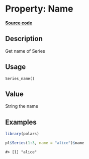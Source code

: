 
# Property: Name

[**Source code**](https://github.com/pola-rs/r-polars/tree/main/R/series__series.R#L502)

## Description

Get name of Series

## Usage

<pre><code class='language-R'>Series_name()
</code></pre>

## Value

String the name

## Examples

``` r
library(polars)

pl$Series(1:3, name = "alice")$name
```

    #> [1] "alice"
